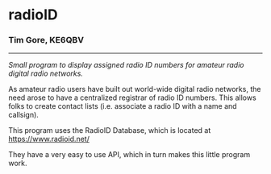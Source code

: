 <b><h1> radioID </h1></b>
<h3>Tim Gore, KE6QBV</h3> 
<hr>

<i>Small program to display assigned radio ID numbers for amateur radio digital radio networks. </i>

As amateur radio users have built out world-wide digital radio networks, the need arose to have a centralized registrar of radio ID numbers. This allows folks to create contact lists (i.e. associate a radio ID with a name and callsign). 


This program uses the RadioID Database, which is located at https://www.radioid.net/

They have a very easy to use API, which in turn makes this little program work. 
